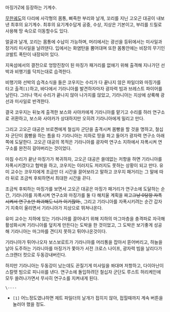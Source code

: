 마징가Z에 등장하는 기계수.

[무한궤도](%EB%AC%B4%ED%95%9C%EA%B6%A4%EB%8F%84.md)의 다리에 사각형의 몸통, 삐죽한 부리와 날개,
꼬리를 지닌 고오곤 대공이 내보낸 최후의 요기계수. 최후의 요기계수답게 공중, 수상, 지상은 기본이고, 부리를 드릴로 사용해 땅 속으로
이동할수도 있다.

얼굴과 날개, 꼬리는 몸통에 수납이 가능하며, 머리에서는 광선을 등뒤에서는 미사일과 장거리 미사일을 날려댄다. 입에서는 화염탄을 뿜어대며
또한 몸통안에는 비장의 무기인 코발트 폭탄이 내장되어 있다.

지옥섬에서의 결전으로 엉망진창이 된 마징가 패거리를 없애기 위해 출격해 지나가던 선박과 비행기를 닥치는대로 습격한다.

비행기와 선박의 습격소식을 들은 코우지는 수리가 다 끝나지 않은 파일더와 마징가를 타고 출격`[1]`하고, 바다에서 기라니아를 발견하자마자
광자력 빔과 브레스트 파이어를 날린다. 그러나 역시 수리가 끝나지 않아 나가지를 않았고, 기라니아는 지상에 상륙해 광선과 미사일로 반격한다.

결국 코우지는 뒤늦게 출격한 보스와 사야카에게 기라니아를 맡기고 수리를 하러 연구소로 귀환하고, 보스와 사야카가 상대하지만 오히려
기라니아에게 밀리고 만다.

그리고 고오곤 대공은 브로켄에게 철십자 군단을 출격시켜 몸빵을 할 것을 명하고, 철십자 군단이 몸빵을 하는 틈을 타 기라니아는 지하로 땅을
파고 들어가 광자력 연구소 아래쪽에 도달한다. 고오곤 대공의 목적은 기라니아를 광자력 연구소 지하에서 자폭시켜 연구소를 완전히 갈아버리는
것이었다.

마침 수리가 끝난 마징가가 복귀하자, 고오곤 대공은 쓸데없는 저항을 하면 기라니아를 자폭시키겠다고 협박을 하고, 코우지는 이러지도 저러지도
못하는 상황이 되고 만다. 유미 교수는 코우지에게 조금만 더 시간을 끌어보라고 말하고 코우지 패거리는 그 말에 따라 뒤로 조금씩 후퇴하면서
최대한 시간을 끈다.

조금씩 후퇴하는 마징가를 보면서 고오곤 대공은 마징가 패거리가 연구소에 도달하는 순간, 기라니아를 자폭시켜 연구소와 마징가를 둘 다 해치울
계획을 짜고<del>그냥 0당장 자폭시켜서 연구소만 파괴해도 니가 이기잖아.</del>, 그리고 기라니아를 자폭시키려는 순간 갑자기 지축이
울리면서 기라니아가 지상으로 뛰쳐나온다.

유미 교수는 지하에 있는 기라니아를 끌어내기 위해 지하의 마그마층을 충격파로 자극해 활성화시켜 기라니아를 덮치게 만든다는 도박을 한
것이었고, 그 도박은 보기좋게 성공해 기라니아는 마그마를 견디지 못하고 튀어나온것이다.  

기라니아가 튀어나오자 보스보로트가 기라니아를 머리통을 잡아서 뜯어버리고, 하늘을 날아 도주하는 기라니아를 마징가가 쫓아가 서전 크로스
나이프, 광자력 빔을 날리다가 스크랜더 컷으로 두동강내버린다.

하지만 기라니아는 두동강이 났는데도 끈질기게 미사일을 쏴대며 저항하고, 다이아난이 스칼렛 빔으로 피니쉬를 낸다. 연구소에 돌입하려던 철십자
군단도 루스트 허리케인에 모두 쓸려나가면서 무사히 연구소를 지켜내게 된다.

`\----`

  * `[1]` 어느정도였냐하면 제트 파일더의 날개가 접히지 않아, 접힐때까지 계속 버튼을 눌러야 했을 정도.

